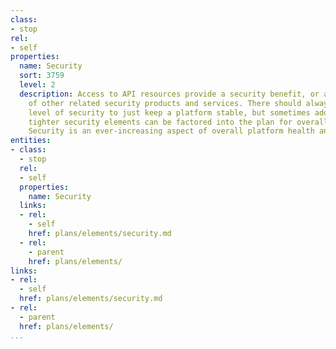 ```yaml
---
class:
- stop
rel:
- self
properties:
  name: Security
  sort: 3759
  level: 2
  description: Access to API resources provide a security benefit, or are in support
    of other related security products and services. There should always be a base
    level of security to just keep a platform stable, but sometimes additional, or
    tighter security elements can be factored into the plan for overall platform operations.
    Security is an ever-increasing aspect of overall platform health and stability.
entities:
- class:
  - stop
  rel:
  - self
  properties:
    name: Security
  links:
  - rel:
    - self
    href: plans/elements/security.md
  - rel:
    - parent
    href: plans/elements/
links:
- rel:
  - self
  href: plans/elements/security.md
- rel:
  - parent
  href: plans/elements/
...
```

